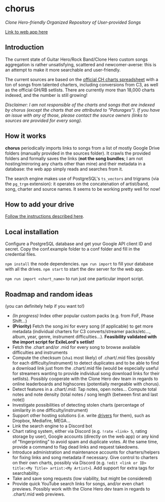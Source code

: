 # chorus

*Clone Hero-friendly Organized Repository of User-provided Songs*

[Link to web app here](https://chorus.fightthe.pw)

## Introduction

The current state of Guitar Hero/Rock Band/Clone Hero custom songs aggregation is rather unsatisfying, scattered and newcomer-averse: this is an attempt to make it more searchable and user-friendly. 

The current sources are based on the
[official CH charts spreadsheet](https://docs.google.com/spreadsheets/d/13B823ukxdVMocowo1s5XnT3tzciOfruhUVePENKc01o)
with a ton of songs from talented charters, including conversions from C3, as well as the official GH/RB setlists. There are currently more than 18,000 charts indexed, and the number is still growing!

*Disclaimer: I am not responsible of the charts and songs that are indexed by chorus (except the charts that are attributed to "Paturages"). If you have an issue with any of those, please contact the source owners (links to sources are provided for every song).*

## How it works

**chorus** periodically imports links to songs from a list of mostly Google Drive folders (manually provided in the sources folder). It crawls the provided folders and formally saves the links (**not the song bundles**; I am not hosting/mirroring any charts other than mine) and their metadata in a database: the web app simply reads and searches from it.

The search engine makes use of PostgreSQL's `ts_vectors` and trigrams (via the `pg_trgm` extension): it operates on the concatenation of artist/band, song, charter and source names. It seems to be working pretty well for now!

## How to add your drive

[Follow the instructions described here](source-examples).

## Local installation

Configure a PostgreSQL database and get your Google API client ID and secret. Copy the conf.example folder to a conf folder and fill in the credential files.

`npm install` the node dependencies. `npm run import` to fill your database with all the drives. `npm start` to start the dev server for the web app.

`npm run import <short_name>` to run just one particular import script.

## Roadmap and random ideas

(you can definitely help if you want to!)

* *(In progress)* Index other popular custom packs (e.g. from FoF, Phase Shift...)
* **(Priority)** Fetch the song.ini for every song (if applicable) to get more metadata (individual charters for C3 converts/streamer packs/etc..., album, year, genre, instrument difficulties...). **Feasibility validated with the import script for ExileLord's setlist!**
* Fetch the .chart and/or .mid for every song to browse available difficulties and instruments
* Compute the checksum (`sha1` most likely) of .chart/.mid files (possibly for each difficulty/instrument) to detect duplicates and to be able to find a download link just from the .chart/.mid file (would be especially useful for streamers wanting to provide individual song download links for their setlists). Possibly cooperate with the Clone Hero dev team in regards to online leaderboards and highscores (potentially mergeable with chorus).
* Detect features in a .chart/.mid: Tap notes, open notes... Compute total notes and note density (total notes / song length (between first and last note))
* Investigate possibilities of detecting stolen charts (percentage of similarity in one difficulty/instrument)
* Support other hosting solutions (i.e. write [drivers](src/drivers) for them), such as Dropbox, Mediafire, MEGA...
* Link the search engine to a Discord bot
* Chart rating system, either via Discord (e.g. `!rate <link> 5`, rating storage by user), Google accounts (directly on the web app) or any kind of "fingerprinting" to avoid spam and duplicate votes. At the same time, provide a command to flag dead links and request takedowns.
* Introduce administration and maintenance accounts for charters/helpers for fixing links and song metadata if necessary. Give control to charters on their own charts, possibly via Discord (e.g. `!edit <link or ID> title:<My Title> artist:<My Artist>`). Add support for extra tags for searchability.
* Take and save song requests (low viability, but might be considered)
* Provide quick YouTube search links for songs, and/or even chart previews. Possibly work with the Clone Hero dev team in regards to .chart/.mid web previews.
